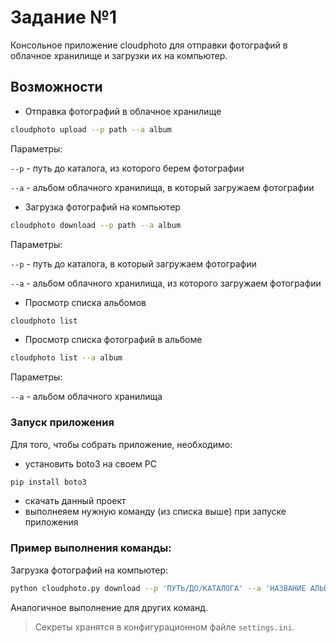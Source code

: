# Задание №1
Консольное приложение cloudphoto для отправки фотографий в облачное хранилище и загрузки их на компьютер.

## Возможности
- Отправка фотографий в облачное хранилище
```sh
cloudphoto upload --p path --a album
```
Параметры:

`--p` - путь до каталога, из которого берем фотографии

`--a` - альбом облачного хранилища, в который загружаем фотографии

- Загрузка фотографий на компьютер
```sh
cloudphoto download --p path --a album
```
Параметры:

`--p` - путь до каталога, в который загружаем фотографии

`--a` - альбом облачного хранилища, из которого загружаем фотографии
- Просмотр списка альбомов
```sh
cloudphoto list
```
- Просмотр списка фотографий в альбоме
```sh
cloudphoto list --a album
```
Параметры:

`--a` - альбом облачного хранилища

### Запуск приложения
Для того, чтобы собрать приложение, необходимо:
- установить boto3 на своем PC
```sh
pip install boto3
```
- скачать данный проект 
- выполнеяем нужную команду (из списка выше) при запуске приложения

### Пример выполнения команды: 
Загрузка фотографий на компьютер:
```sh
python cloudphoto.py download --p 'ПУТЬ/ДО/КАТАЛОГА' --a 'НАЗВАНИЕ АЛЬБОМА'
```
Аналогичное выполнение для других команд.
> Секреты хранятся в конфигурационном файле `settings.ini`.


